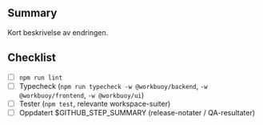 ## Summary

Kort beskrivelse av endringen.

## Checklist

- [ ] `npm run lint`
- [ ] Typecheck (`npm run typecheck -w @workbuoy/backend`, `-w @workbuoy/frontend`, `-w @workbuoy/ui`)
- [ ] Tester (`npm test`, relevante workspace-suiter)
- [ ] Oppdatert $GITHUB_STEP_SUMMARY (release-notater / QA-resultater)
